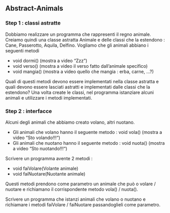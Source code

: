 ## Abstract-Animals

### Step 1 : classi astratte
Dobbiamo realizzare un programma che rappresenti il regno animale.
Creiamo quindi una classe astratta Animale e delle classi che la estendono : Cane, Passerotto, Aquila, Delfino.
Vogliamo che gli animali abbiano i seguenti metodi
- void dormi() (mostra a video “Zzz”)
- void verso() (mostra a video il verso fatto dall’animale specifico)
- void mangia() (mostra a video quello che mangia : erba, carne, ...?)

Quali di questi metodi devono essere implementati nella classe astratta e quali devono essere lasciati astratti e implementati dalle classi che la estendono?
Una volta create le classi, nel programma istanziare alcuni animali e utilizzare i metodi implementati.

### Step 2 : interfacce 
Alcuni degli animali che abbiamo creato volano, altri nuotano.
- Gli animali che volano hanno il seguente metodo : void vola() (mostra a video “Sto volando!!!“)
- Gli animali che nuotano hanno il seguente metodo : void nuota() (mostra a video “Sto nuotando!!!“)

Scrivere un programma avente 2 metodi :

- void faiVolare(Volante animale)
- void faiNuotare(Nuotante animale)

Questi metodi prendono come parametro un animale che può o volare / nuotare e richiamano il corrispondente metodo vola() / nuota().

Scrivere un programma che istanzi animali che volano o nuotano e richiamare i metodi faiVolare / faiNuotare passandoglieli come parametro.